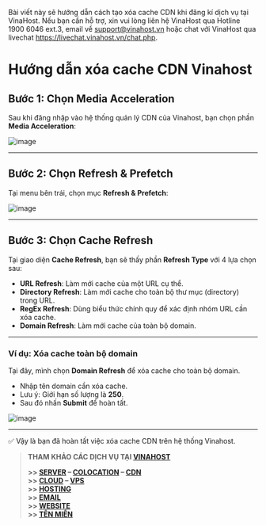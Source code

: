 
Bài viết này sẽ hướng dẫn cách tạo xóa cache CDN khi đăng kí dịch vụ tại VinaHost. Nếu bạn cần hỗ trợ, xin vui lòng liên hệ VinaHost qua Hotline 1900 6046 ext.3, email về support@vinahost.vn hoặc chat với VinaHost qua livechat https://livechat.vinahost.vn/chat.php.
# Hướng dẫn xóa cache CDN Vinahost

## Bước 1: Chọn Media Acceleration

Sau khi đăng nhập vào hệ thống quản lý CDN của Vinahost, bạn chọn phần **Media Acceleration**:

![image](https://github.com/user-attachments/assets/0309622a-b0c2-4f3a-a378-7a731009ebd2)

---

## Bước 2: Chọn Refresh & Prefetch

Tại menu bên trái, chọn mục **Refresh & Prefetch**:

![image](https://github.com/user-attachments/assets/1af9739d-d01e-499b-8b10-f7a2345fb178)

---

## Bước 3: Chọn Cache Refresh

Tại giao diện **Cache Refresh**, bạn sẽ thấy phần **Refresh Type** với 4 lựa chọn sau:

- **URL Refresh**: Làm mới cache của một URL cụ thể.  
- **Directory Refresh**: Làm mới cache cho toàn bộ thư mục (directory) trong URL.  
- **RegEx Refresh**: Dùng biểu thức chính quy để xác định nhóm URL cần xóa cache.  
- **Domain Refresh**: Làm mới cache của toàn bộ domain.

---

### Ví dụ: Xóa cache toàn bộ domain

Tại đây, mình chọn **Domain Refresh** để xóa cache cho toàn bộ domain.

- Nhập tên domain cần xóa cache.
- Lưu ý: Giới hạn số lượng là **250**.
- Sau đó nhấn **Submit** để hoàn tất.

![image](https://github.com/user-attachments/assets/487b77f2-d774-482e-9a85-b551baad18ff)

---

✅ Vậy là bạn đã hoàn tất việc xóa cache CDN trên hệ thống Vinahost.


> **THAM KHẢO CÁC DỊCH VỤ TẠI [VINAHOST](https://vinahost.vn/)**
>
> **\>> [SERVER](https://vinahost.vn/thue-may-chu-rieng/) – [COLOCATION](https://vinahost.vn/colocation.html) – [CDN](https://vinahost.vn/dich-vu-cdn-chuyen-nghiep)**<br>
> **\>> [CLOUD](https://vinahost.vn/cloud-server-gia-re/) – [VPS](https://vinahost.vn/vps-ssd-chuyen-nghiep/)**<br>
> **\>> [HOSTING](https://vinahost.vn/wordpress-hosting)**<br>
> **\>> [EMAIL](https://vinahost.vn/email-hosting)**<br>
> **\>> [WEBSITE](http://vinawebsite.vn/)**<br>
> **\>> [TÊN MIỀN](https://vinahost.vn/ten-mien-gia-re/)**
